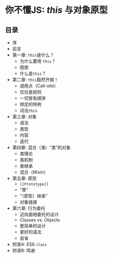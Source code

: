 # 你不懂JS: *this* 与对象原型

## 目录

* 序
* 前言
* 第一章: `this`是什么？
	* 为什么要用 `this`？
	* 困惑
	* 什么是`this`？
* 第二章: `this`豁然开朗！
	* 调用点（Call-site）
	* 仅仅是规则
	* 一切皆有顺序
	* 绑定的特例
	* 词法`this`
* 第三章: 对象
	* 语法
	* 类型
	* 内容
	* 迭代
* 第四章: 混合（淆）“类”的对象
	* 类理论
	* 类机制
	* 类继承
	* 混合（Mixin）
* 第五章: 原型
	* `[[Prototype]]`
	* “类”
	* “（原型）继承”
	* 对象链接
* 第六章: 行为委托
	* 迈向面相委托的设计
	* Classes vs. Objects
	* 更简单的设计
	* 更好的语法
	* 自省
* 附录A: ES6 `class`
* 附录B: 鸣谢
